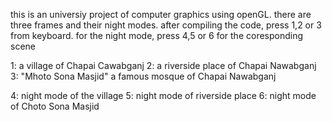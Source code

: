 this is an universiy project of computer graphics using openGL.
there are three frames and their night modes.
after compiling the code, press 1,2 or 3 from keyboard.
for the night mode, press 4,5 or 6 for the coresponding scene

1: a village of Chapai Cawabganj
2: a riverside place of Chapai Nawabganj
3: "Mhoto Sona Masjid" a famous mosque of Chapai Nawabganj

4: night mode of the village
5: night mode of riverside place
6: night mode of Choto Sona Masjid
